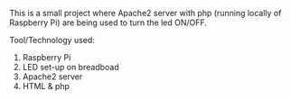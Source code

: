 This is a small project where Apache2 server with php (running locally of Raspberry Pi) are being used to turn the led ON/OFF.

Tool/Technology used:
1. Raspberry Pi
2. LED set-up on breadboad
2. Apache2 server
3. HTML & php
